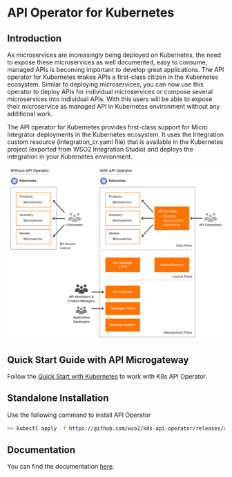 # API Operator for Kubernetes

## Introduction

As microservices are increasingly being deployed on Kubernetes, the need to expose these microservices as well
documented, easy to consume, managed APIs is becoming important to develop great applications.
The API operator for Kubernetes makes APIs a first-class citizen in the Kubernetes ecosystem.
Similar to deploying microservices, you can now use this operator to deploy APIs for individual microservices or
compose several microservices into individual APIs. With this users will be able to expose their microservice
as managed API in Kubernetes environment without any additional work. 

The API operator for Kubernetes provides first-class support for Micro Integrator deployments in the Kubernetes
ecosystem. It uses the Integration custom resource (integration_cr.yaml file) that is available in the Kubernetes
project (exported from WSO2 Integration Studio) and deploys the integration in your Kubernetes environment.

![Alt text](images/K8s-API-Operator.png?raw=true "K8s API Operator")

## Quick Start Guide with API Microgateway

Follow the [Quick Start with Kubernetes](https://apim.docs.wso2.com/en/4.0.0/deploy-and-publish/deploy-on-gateway/choreo-connect/getting-started/quick-start-guide/quick-start-guide-kubernetes/)
to work with K8s API Operator.

## Standalone Installation

Use the following command to install API Operator

```sh
>> kubectl apply -f https://github.com/wso2/k8s-api-operator/releases/download/v2.0.0-beta/api-operator-configs.yaml
```

## Documentation 

You can find the documentation [here](https://apim.docs.wso2.com/en/4.0.0/install-and-setup/setup/kubernetes-operators/k8s-api-operator/overview/).